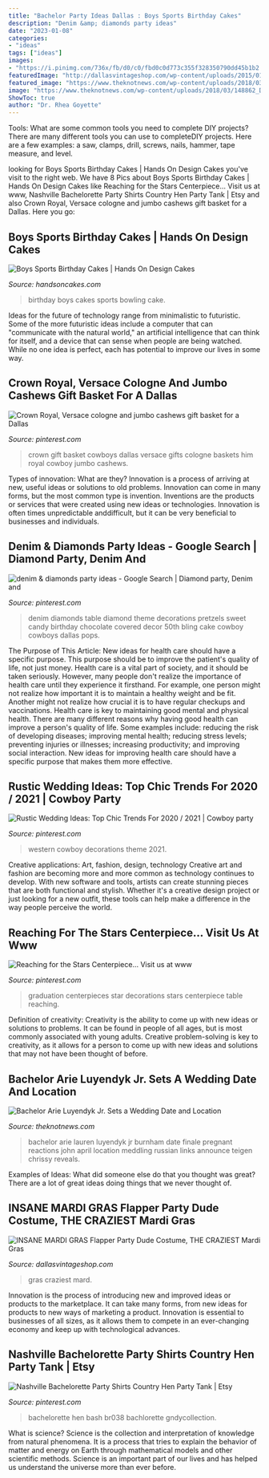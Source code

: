```yaml
---
title: "Bachelor Party Ideas Dallas : Boys Sports Birthday Cakes"
description: "Denim &amp; diamonds party ideas"
date: "2023-01-08"
categories:
- "ideas"
tags: ["ideas"]
images:
- "https://i.pinimg.com/736x/fb/d0/c0/fbd0c0d773c355f328350790dd45b1b2.jpg"
featuredImage: "http://dallasvintageshop.com/wp-content/uploads/2015/01/Photo-Jan-14-6-37-09-PM.jpg"
featured_image: "https://www.theknotnews.com/wp-content/uploads/2018/03/148862_DSC01726.jpg"
image: "https://www.theknotnews.com/wp-content/uploads/2018/03/148862_DSC01726.jpg"
ShowToc: true
author: "Dr. Rhea Goyette"
---
```



Tools: What are some common tools you need to complete DIY projects?
There are many different tools you can use to completeDIY projects. Here are a few examples: a saw, clamps, drill, screws, nails, hammer, tape measure, and level.

	

		
looking for Boys Sports Birthday Cakes | Hands On Design Cakes you've visit to the right web. We have 8 Pics about Boys Sports Birthday Cakes | Hands On Design Cakes like Reaching for the Stars Centerpiece... Visit us at www, Nashville Bachelorette Party Shirts Country Hen Party Tank | Etsy and also Crown Royal, Versace cologne and jumbo cashews gift basket for a Dallas. Here you go:
		
    
## Boys Sports Birthday Cakes | Hands On Design Cakes

<img loading=lazy src="https://www.handsoncakes.com/wp-content/uploads/2016/05/birthday-bowling-boys-cake-400.jpg" onerror="this.onerror=null;this.src='https://tse1.mm.bing.net/th?id=OIP.95gpZv_6UfU-qE1iw85HswHaHa&amp;pid=15.1';" alt="Boys Sports Birthday Cakes | Hands On Design Cakes">

_Source: handsoncakes.com_

>birthday boys cakes sports bowling cake. 

	

Ideas for the future of technology range from minimalistic to futuristic. Some of the more futuristic ideas include a computer that can "communicate with the natural world," an artificial intelligence that can think for itself, and a device that can sense when people are being watched. While no one idea is perfect, each has potential to improve our lives in some way.

    
## Crown Royal, Versace Cologne And Jumbo Cashews Gift Basket For A Dallas

<img loading=lazy src="https://i.pinimg.com/736x/3e/75/2f/3e752fc5c475b58f4ba3f01ae824880e.jpg" onerror="this.onerror=null;this.src='https://tse2.mm.bing.net/th?id=OIP.sl07QSZsJxP9rF1N934hJgHaJ3&amp;pid=15.1';" alt="Crown Royal, Versace cologne and jumbo cashews gift basket for a Dallas">

_Source: pinterest.com_

>crown gift basket cowboys dallas versace gifts cologne baskets him royal cowboy jumbo cashews. 

	

Types of innovation: What are they?
Innovation is a process of arriving at new, useful ideas or solutions to old problems. Innovation can come in many forms, but the most common type is invention. Inventions are the products or services that were created using new ideas or technologies. Innovation is often times unpredictable anddifficult, but it can be very beneficial to businesses and individuals.

    
## Denim &amp; Diamonds Party Ideas - Google Search | Diamond Party, Denim And

<img loading=lazy src="https://i.pinimg.com/736x/5d/86/f8/5d86f8179604d904c552f1c4cdb58ba0.jpg" onerror="this.onerror=null;this.src='https://tse4.mm.bing.net/th?id=OIP.3uzDyRcEb7Gpf2zhHPQx7wHaLH&amp;pid=15.1';" alt="denim &amp; diamonds party ideas - Google Search | Diamond party, Denim and">

_Source: pinterest.com_

>denim diamonds table diamond theme decorations pretzels sweet candy birthday chocolate covered decor 50th bling cake cowboy cowboys dallas pops. 

	

The Purpose of This Article: New ideas for health care should have a specific purpose. This purpose should be to improve the patient's quality of life, not just money.
Health care is a vital part of society, and it should be taken seriously. However, many people don't realize the importance of health care until they experience it firsthand. For example, one person might not realize how important it is to maintain a healthy weight and be fit. Another might not realize how crucial it is to have regular checkups and vaccinations. Health care is key to maintaining good mental and physical health. There are many different reasons why having good health can improve a person's quality of life. Some examples include: reducing the risk of developing diseases; improving mental health; reducing stress levels; preventing injuries or illnesses; increasing productivity; and improving social interaction. New ideas for improving health care should have a specific purpose that makes them more effective.

    
## Rustic Wedding Ideas: Top Chic Trends For 2020 / 2021 | Cowboy Party

<img loading=lazy src="https://i.pinimg.com/736x/e6/07/42/e607422cd60a6104a058e303c9c6dd54.jpg" onerror="this.onerror=null;this.src='https://tse3.mm.bing.net/th?id=OIP.bAolx3uRbnvlNy3cGAIIzQHaLG&amp;pid=15.1';" alt="Rustic Wedding Ideas: Top Chic Trends For 2020 / 2021 | Cowboy party">

_Source: pinterest.com_

>western cowboy decorations theme 2021. 

	

Creative applications: Art, fashion, design, technology
Creative art and fashion are becoming more and more common as technology continues to develop. With new software and tools, artists can create stunning pieces that are both functional and stylish. Whether it's a creative design project or just looking for a new outfit, these tools can help make a difference in the way people perceive the world.

    
## Reaching For The Stars Centerpiece... Visit Us At Www

<img loading=lazy src="https://i.pinimg.com/736x/c0/ef/58/c0ef58ce4fd58ac792d7c29b18233886--graduation-table-centerpieces-star-table-centerpieces.jpg?b=t" onerror="this.onerror=null;this.src='https://tse1.mm.bing.net/th?id=OIP.o6h4owsMDfgmb8pVhbNV2AHaHa&amp;pid=15.1';" alt="Reaching for the Stars Centerpiece... Visit us at www">

_Source: pinterest.com_

>graduation centerpieces star decorations stars centerpiece table reaching. 

	

Definition of creativity:
Creativity is the ability to come up with new ideas or solutions to problems. It can be found in people of all ages, but is most commonly associated with young adults. Creative problem-solving is key to creativity, as it allows for a person to come up with new ideas and solutions that may not have been thought of before.

    
## Bachelor Arie Luyendyk Jr. Sets A Wedding Date And Location

<img loading=lazy src="https://www.theknotnews.com/wp-content/uploads/2018/03/148862_DSC01726.jpg" onerror="this.onerror=null;this.src='https://tse4.mm.bing.net/th?id=OIP.BKH50QbipaOqfn3FqxSXkQHaE8&amp;pid=15.1';" alt="Bachelor Arie Luyendyk Jr. Sets a Wedding Date and Location">

_Source: theknotnews.com_

>bachelor arie lauren luyendyk jr burnham date finale pregnant reactions john april location meddling russian links announce teigen chrissy reveals. 

	

Examples of Ideas: What did someone else do that you thought was great?
There are a lot of great ideas doing things that we never thought of.

    
## INSANE MARDI GRAS Flapper Party Dude Costume, THE CRAZIEST Mardi Gras

<img loading=lazy src="http://dallasvintageshop.com/wp-content/uploads/2015/01/Photo-Jan-14-6-37-09-PM.jpg" onerror="this.onerror=null;this.src='https://tse3.mm.bing.net/th?id=OIP.ShKrPVZgkiKFM5XJ28-pKQAAAA&amp;pid=15.1';" alt="INSANE MARDI GRAS Flapper Party Dude Costume, THE CRAZIEST Mardi Gras">

_Source: dallasvintageshop.com_

>gras craziest mard. 

	

Innovation is the process of introducing new and improved ideas or products to the marketplace. It can take many forms, from new ideas for products to new ways of marketing a product. Innovation is essential to businesses of all sizes, as it allows them to compete in an ever-changing economy and keep up with technological advances.

    
## Nashville Bachelorette Party Shirts Country Hen Party Tank | Etsy

<img loading=lazy src="https://i.pinimg.com/736x/fb/d0/c0/fbd0c0d773c355f328350790dd45b1b2.jpg" onerror="this.onerror=null;this.src='https://tse3.mm.bing.net/th?id=OIP.FKLxn3jKr_aH0ImgDan6wwAAAA&amp;pid=15.1';" alt="Nashville Bachelorette Party Shirts Country Hen Party Tank | Etsy">

_Source: pinterest.com_

>bachelorette hen bash br038 bachlorette gndycollection. 

	

What is science?
Science is the collection and interpretation of knowledge from natural phenomena. It is a process that tries to explain the behavior of matter and energy on Earth through mathematical models and other scientific methods. Science is an important part of our lives and has helped us understand the universe more than ever before.

